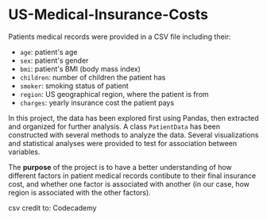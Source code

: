 # US-Medical-Insurance-Costs

Patients medical records were provided in a CSV file including their:
* `age`: patient's age
* `sex`: patient's gender
* `bmi`: patient's BMI (body mass index)
* `children`: number of children the patient has
* `smoker`: smoking status of patient
* `region`: US geographical region, where the patient is from
* `charges`: yearly insurance cost the patient pays

In this project, the data has been explored first using Pandas, then extracted and organized for further analysis. A class `PatientData` has been constructed with several methods to analyze the data. Several visualizations and statistical analyses were provided to test for association between variables.

The **purpose** of the project is to have a better understanding of how different factors in patient medical records contibute to their final insurance cost, and whether one factor is associated with another (in our case, how region is associated with the other factors).

csv credit to: Codecademy 

